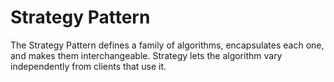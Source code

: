 # Strategy Pattern

The Strategy Pattern defines a family of algorithms, encapsulates each one, and makes them interchangeable. Strategy lets the algorithm vary independently from clients that use it.


